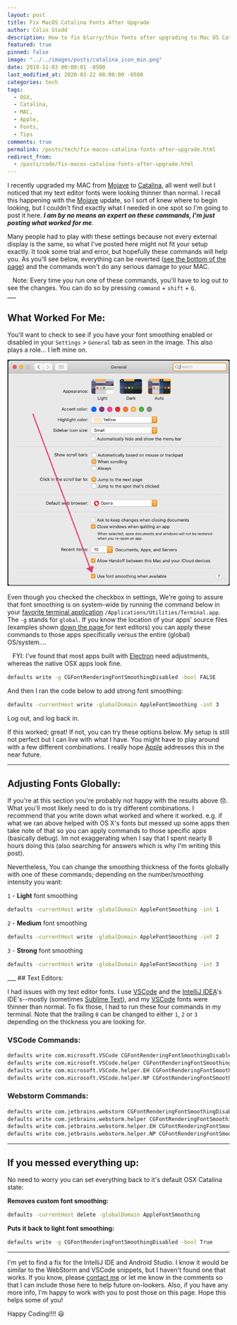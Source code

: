 ```yaml
---
layout: post
title: Fix MacOS Catalina Fonts After Upgrade
author: Colin Stodd
description: How to fix blurry/thin fonts after upgrading to Mac OS Catalina
featured: true
pinned: false
image: "../../images/posts/catalina_icon_min.png"
date: 2019-11-03 00:00:01 -0500
last_modified_at: 2020-03-22 08:00:00 -0500
categories: tech
tags:
  - OSX,
  - Catalina,
  - MAC,
  - Apple,
  - Fonts,
  - Tips
comments: true
permalink: /posts/tech/fix-macos-catalina-fonts-after-upgrade.html
redirect_from:
  - /posts/code/fix-macos-catalina-fonts-after-upgrade.html
---
```


I recently upgraded my MAC from <a href="https://support.apple.com/macos/mojave" target="_blank" rel="noopener">Mojave</a> to <a href="https://www.apple.com/macos/catalina/" target="_blank" rel="noopener">Catalina</a>, all went well but I noticed that my text editor fonts were looking thinner than normal. I recall this happening with the <a href="https://support.apple.com/macos/mojave" target="_blank" rel="noopener">Mojave</a> update, so I sort of knew where to begin looking, but I couldn't find exactly what I needed in one spot so I'm going to post it here.  ***I am by no means an expert on these commands, I'm just posting what worked for me***.

Many people had to play with these settings because not every external display is the same, so what I've posted here might not fit your setup exactly. It took some trial and error, but hopefully these commands will help you. As you'll see below, everything can be reverted (<a href="#revert">see the bottom of the page</a>) and the commands won't do any serious damage to your MAC.

<div class="blurb"><i class="fad fa-comment-alt-exclamation fa-lg text-gold"></i>&nbsp;&nbsp; Note: Every time you run one of these commands, you'll have to log out to see the changes. You can do so by pressing <code>command</code> + <code>shift</code> + <code>Q</code>.</div>
___

## What Worked For Me:
You'll want to check to see if you have your font smoothing enabled or disabled in your `Settings` > `General` tab as seen in the image. This also plays a role... I left mine on.

<div class="row">
  <div class="8u$">
    <img src="../../images/posts/use_font_smoothing_pink_arrow.png" class="image fit" title="font smoothing osx catalina">
  </div>
</div>

Even though you checked the checkbox in settings, We're going to assure that font smoothing is on system-wide by running the command below in your <a href="https://www.iterm2.com/" target="_blank" rel="noopener" title="iTerm 2">favorite terminal application</a> `/Applications/Utilities/Terminal.app`. The `-g` stands for `global`. If you know the location of your apps' source files (examples shown <a href="#textEditors" title="Scroll down to the Text Editors Section">down the page <i class="fad fa-level-down-alt"></i></a> for text editors) you can apply these commands to those apps specifically versus the entire (global) OS/system....

<div class="blurb">
<i class="fad fa-comment-alt-exclamation fa-lg text-gold"></i>&nbsp;&nbsp; FYI: I've found that most apps built with <a href="https://www.electronjs.org/" target="_blank" rel="noopener">Electron</a> need adjustments, whereas the native OSX apps look fine.
</div>

```bash
defaults write -g CGFontRenderingFontSmoothingDisabled -bool FALSE
```

And then I ran the code below to add strong font smoothing:

```bash
defaults -currentHost write -globalDomain AppleFontSmoothing -int 3
```

Log out, and log back in.

If this worked; great! If not, you can try these options below. My setup is still not perfect but I can live with what I have. You might have to play around with a few different combinations.  I really hope <a href="https://apple.com/support" target="_blank" rel="noopener">Apple</a> addresses this in the near future.

---
## Adjusting Fonts Globally:

If you're at this section you're probably not happy with the results above 😞. What you'll most likely need to do is try different combinations. I recommend that you write down what worked and where it worked. e.g. if what we ran above helped with OS X's fonts but messed up some apps then take note of that so you can apply commands to those specific apps (basically debug). Im not exaggerating when I say that I spent nearly 8 hours doing this (also searching for answers which is why I'm writing this post).

Nevertheless, You can change the smoothing thickness of the fonts globally with one of these commands; depending on the number/smoothing intensity you want:

`1` - **Light** font smoothing
```bash
defaults -currentHost write -globalDomain AppleFontSmoothing -int 1
```
`2` - **Medium** font smoothing
```bash
defaults -currentHost write -globalDomain AppleFontSmoothing -int 2
```
`3` - **Strong** font smoothing
```bash
defaults -currentHost write -globalDomain AppleFontSmoothing -int 3
```

<div id="textEditors" name="textEditors"></div>
___
## Text Editors:

I had issues with my text editor fonts. I use <a href="https://code.visualstudio.com/" target="_blank" rel="noopener">VSCode</a> and the <a href="https://www.jetbrains.com/" target="_blank" rel="noopener">IntelliJ IDEA</a>'s IDE's--mostly (sometimes <a href="https://www.sublimetext.com/" target="_blank" rel="noopener">Sublime Text</a>), and my <a href="https://code.visualstudio.com/" target="_blank" rel="noopener">VSCode</a> fonts were thinner than normal. To fix those, I had to run these four commands in my terminal. Note that the trailing `0` can be changed to either `1`, `2` or `3` depending on the thickness you are looking for.

### VSCode Commands:

```bash
defaults write com.microsoft.VSCode CGFontRenderingFontSmoothingDisabled 0
defaults write com.microsoft.VSCode.helper CGFontRenderingFontSmoothingDisabled 0
defaults write com.microsoft.VSCode.helper.EH CGFontRenderingFontSmoothingDisabled 0
defaults write com.microsoft.VSCode.helper.NP CGFontRenderingFontSmoothingDisabled 0
```


### Webstorm Commands:

```bash
defaults write com.jetbrains.webstorm CGFontRenderingFontSmoothingDisabled 0
defaults write com.jetbrains.webstorm.helper CGFontRenderingFontSmoothingDisabled 0
defaults write com.jetbrains.webstorm.helper.EH CGFontRenderingFontSmoothingDisabled 0
defaults write com.jetbrains.webstorm.helper.NP CGFontRenderingFontSmoothingDisabled 0
```
___

<div id="revert"></div>

## If you messed everything up:
No need to worry you can set everything back to it's default OSX Catalina state:

**Removes custom font smoothing:**
```bash
defaults -currentHost delete -globalDomain AppleFontSmoothing
```

**Puts it back to light font smoothing:**
```bash
defaults write -g CGFontRenderingFontSmoothingDisabled -bool True
```

---

I'm yet to find a fix for the IntelliJ IDE and Android Studio. I know it would be similar to the WebStorm and VSCode snippets, but I haven't found one that works. If you know, please <a href="#getInTouch">contact me</a> or let me know in the comments so that I can include those here to help future on-lookers. Also, if you have any more info, I'm happy to work with you to post those on this page.  Hope this helps some of you!

Happy Coding!!!! 😃